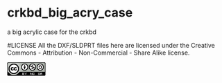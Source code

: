 # crkbd_big_acry_case
 a big acrylic case for the crkbd


#LICENSE
All the DXF/SLDPRT files here are licensed under the Creative Commons - Attribution - Non-Commercial - Share Alike license.

![CC](https://github.com/Koumbaya/crkbd_big_acry_case/blob/master/pictures/creativecommons.png?raw=true)
